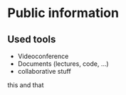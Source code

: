 # Public information

## Used tools
* Videoconference
* Documents (lectures, code, ...)
* collaborative stuff


this and that
